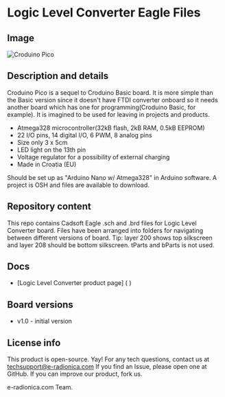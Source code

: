 # Logic Level Converter Eagle Files
## Image
![Croduino Pico](https://e-radionica.com/media/catalog/product/d/s/dsc_8645.jpg "Croduino Pico")

## Description and details
Croduino Pico is a sequel to Croduino Basic board. It is more simple than the Basic version since it doesn't have FTDI converter onboard so it needs another board which has one for programming(Croduino Basic, for example). It is imagined to be used for leaving in projects and products. 

* Atmega328 microcontroller(32kB flash, 2kB RAM, 0.5kB EEPROM)
* 22 I/O pins, 14 digital I/O, 6 PWM, 8 analog pins
* Size only 3 x 5cm
* LED light on the 13th pin
* Voltage regulator for a possibility of external charging
* Made in Croatia (EU)

Should be set up as "Arduino Nano w/ Atmega328" in Arduino software. A project is OSH and files are available to download.

## Repository content
This repo contains Cadsoft Eagle .sch and .brd files for Logic Level Converter board. Files have been arranged into folders for navigating between different versions of board. Tip: layer 200 shows top silkscreen and layer 208 should be bottom silkscreen. tParts and bParts is not used.

## Docs
* [Logic Level Converter product page] ( )

## Board versions
* v1.0 - initial version

## License info
This product is open-source. Yay! For any tech questions, contact us at [techsupport@e-radionica.com](techsupport@e-radionica.com) If you find an Issue, please open one at GitHub. If you can improve our product, fork us.

e-radionica.com Team.
